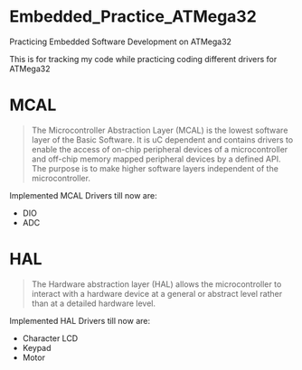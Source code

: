 # Embedded_Practice_ATMega32
Practicing Embedded Software Development on ATMega32

This is for tracking my code while practicing coding different drivers for ATMega32 

# MCAL
>The Microcontroller Abstraction Layer (MCAL) is the lowest software layer of the Basic Software. It is uC dependent and contains drivers to enable the access of on-chip peripheral devices of a microcontroller and off-chip memory mapped peripheral devices by a defined API. The purpose is to make higher software layers independent of the microcontroller.

Implemented MCAL Drivers till now are:
* DIO
* ADC

# HAL
>The Hardware abstraction layer (HAL) allows the microcontroller to interact with a hardware device at a general or abstract level rather than at a detailed hardware level.

Implemented HAL Drivers till now are:

* Character LCD
* Keypad
* Motor

